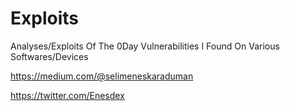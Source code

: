 # Exploits
Analyses/Exploits Of The 0Day Vulnerabilities I Found On Various Softwares/Devices

https://medium.com/@selimeneskaraduman

https://twitter.com/Enesdex
